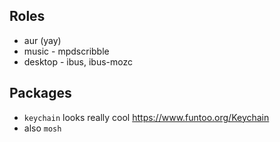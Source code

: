 ## Roles
  * aur (yay)
  * music - mpdscribble
  * desktop - ibus, ibus-mozc

## Packages
  * `keychain` looks really cool https://www.funtoo.org/Keychain
  * also `mosh`
